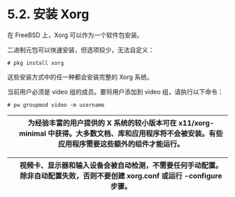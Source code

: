 # 5.2. 安装 Xorg

在 FreeBSD 上，Xorg 可以作为一个软件包安装。

二进制元包可以快速安装，但选项较少，无法自定义：

```
# pkg install xorg
```

这些安装方式中的任一种都会安装完整的 Xorg 系统。

当前用户必须是 video 组的成员。要将用户添加到 video 组，请执行以下命令：

```
# pw groupmod video -m username
```

|  | 为经验丰富的用户提供的 X 系统的较小版本可在 x11/xorg-minimal 中获得。大多数文档、库和应用程序将不会被安装。有些应用程序需要这些额外的组件才能运行。 |
| -- | ----------------------------------------------------------------------------------------------------------------------------------------------------- |

|  | 视频卡、显示器和输入设备会被自动检测，不需要任何手动配置。除非自动配置失败，否则不要创建 xorg.conf 或运行 -configure 步骤。 |
| -- | ----------------------------------------------------------------------------------------------------------------------------- |

